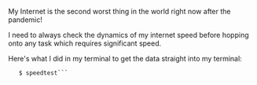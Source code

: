 My Internet is the second worst thing in the world right now after the pandemic!

I need to always check the dynamics of my internet speed before hopping onto any task which requires significant speed.

Here's what I did in my terminal to get the data straight into my terminal:

```$ brew install speedtest_cli
   $ speedtest```
